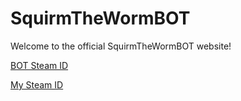 # SquirmTheWormBOT
Welcome to the official SquirmTheWormBOT website!

[BOT Steam ID]()

[My Steam ID]()
